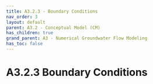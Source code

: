```yaml
---
title: A3.2.3 - Boundary Conditions
nav_order: 3
layout: default
parent: A3.2 - Conceptual Model (CM)
has_children: true
grand_parent: A3 - Numerical Groundwater Flow Modeling
has_toc: false
---
```


<script
  src="https://cdn.mathjax.org/mathjax/latest/MathJax.js?config=TeX-AMS-MML_HTMLorMML"
  type="text/javascript">
</script>
# A3.2.3 Boundary Conditions









